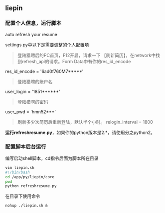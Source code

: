 ## liepin
### 配置个人信息，运行脚本
auto refresh your resume

settings.py中以下是需要调整的个人配置项
> 登陆猎聘后的PC首页，F12开启，请求一下 【刷新简历】，在network中找到refresh_api的请求。Form Data中有你的res_id_encode

res_id_encode = '6ad0f760M7*****'
> 登陆猎聘的账户名

user_login = '1851******'
> 登陆猎聘的密码

user_pwd = 'hmn52***'
> 刷新多少次简历后重新登陆，默认半个小时。
relogin_interval = 1800

**运行refreshresume.py**，如果你的python版本是2.*，请使用分之python2。


### 配置脚本后台运行
编写启动shell脚本，cd指令后面为脚本所在目录
```bash
vim liepin.sh
#!/bin/bash
cd /app/py/liepin/core
pwd
python refreshresume.py
```
在目录下使用命令
```commandline
nohup ./liepin.sh & 
```
